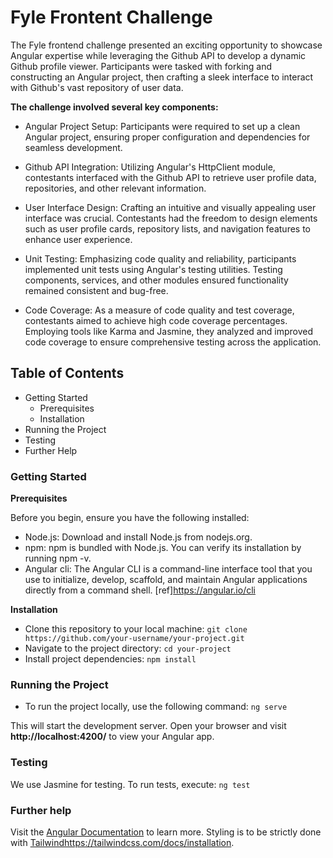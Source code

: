 # Fyle Frontent Challenge
The Fyle frontend challenge presented an exciting opportunity to showcase Angular expertise while leveraging the Github API to develop a dynamic Github profile viewer. Participants were tasked with forking and constructing an Angular project, then crafting a sleek interface to interact with Github's vast repository of user data.

**The challenge involved several key components:**

- Angular Project Setup: Participants were required to set up a clean Angular project, ensuring proper configuration and dependencies for seamless development.

- Github API Integration: Utilizing Angular's HttpClient module, contestants interfaced with the Github API to retrieve user profile data, repositories, and other relevant information.

- User Interface Design: Crafting an intuitive and visually appealing user interface was crucial. Contestants had the freedom to design elements such as user profile cards, repository lists, and navigation features to enhance user experience.

- Unit Testing: Emphasizing code quality and reliability, participants implemented unit tests using Angular's testing utilities. Testing components, services, and other modules ensured functionality remained consistent and bug-free.

- Code Coverage: As a measure of code quality and test coverage, contestants aimed to achieve high code coverage percentages. Employing tools like Karma and Jasmine, they analyzed and improved code coverage to ensure comprehensive testing across the application.

## Table of Contents
- Getting Started
    - Prerequisites
    - Installation
- Running the Project
- Testing
- Further Help
  
### Getting Started
**Prerequisites**
 
 Before you begin, ensure you have the following installed:
- Node.js: Download and install Node.js from nodejs.org.
- npm: npm is bundled with Node.js. You can verify its installation by running npm -v.
- Angular cli: The Angular CLI is a command-line interface tool that you use to initialize, develop, scaffold, and maintain Angular applications directly from a command shell.
  [ref]https://angular.io/cli
  
 **Installation**
- Clone this repository to your local machine:
```git clone https://github.com/your-username/your-project.git```
- Navigate to the project directory:
  ```cd your-project```
- Install project dependencies:
 ```npm install```

### Running the Project
- To run the project locally, use the following command:
`ng serve`

This will start the development server. 
Open your browser and visit **http://localhost:4200/** to view your Angular app.

### Testing
We use Jasmine for testing. To run tests, execute:
`ng test`

### Further help
Visit the [Angular Documentation](https://angular.io/guide/styleguide) to learn more. Styling is to be strictly done with [Tailwind](https://tailwindcss.com/docs/installation)https://tailwindcss.com/docs/installation.

